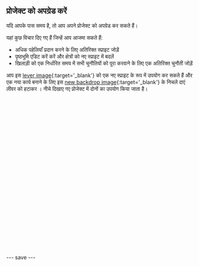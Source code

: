 ## प्रोजेक्ट को अपग्रेड करें

यदि आपके पास समय है, तो आप अपने प्रोजेक्ट को अपग्रेड कर सकते हैं।

यहां कुछ विचार दिए गए हैं जिन्हें आप आजमा सकते हैं:
- अधिक पहेलियाँ प्रदान करने के लिए अतिरिक्त स्प्राइट जोड़ें
- पृष्ठभूमि एडिट करें करें और क्षेत्रों को नए स्प्राइट में बदलें
- खिलाड़ी को एक निर्धारित समय में सभी चुनौतियों को पूरा करवाने के लिए एक अतिरिक्त चुनौती जोड़ें

आप इस [lever image](images/lever.png){:target='_blank'} को एक नए स्प्राइट के रूप में उपयोग कर सकते हैं और एक नया कार्य बनाने के लिए इस [new backdrop image](images/upgrade-backdrop.png){:target='_blank'} के निचले दाएं लीवर को हटाकर । नीचे दिखाए गए प्रोजेक्ट में दोनों का उपयोग किया जाता है।
<div class="scratch-preview" style="margin-left: 15px;">
  <iframe allowtransparency="true" width="485" height="402" src="" frameborder="0"></iframe>
</div>

--- save ---

